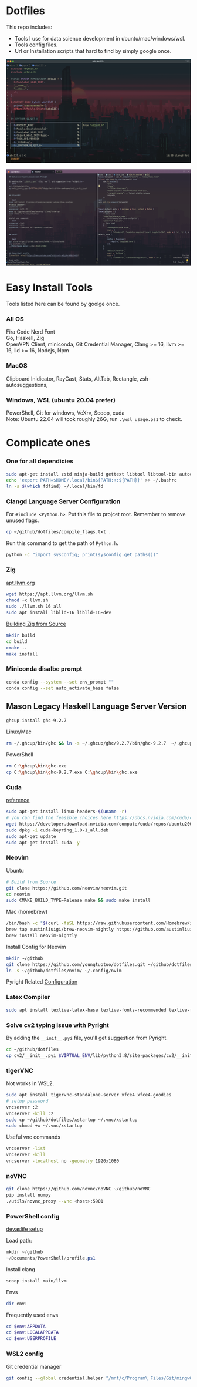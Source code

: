 # Dotfiles

This repo includes:

- Tools I use for data science development in ubuntu/mac/windows/wsl.
- Tools config files.
- Url or Installation scripts that hard to find by simply google once.

<p align="center">
    <img src="pictures/mac.png"/>
</p>

<p align="center">
    <img src="pictures/win.png"/>
</p>

# Easy Install Tools

Tools listed here can be found by goolge once.<br>

### All OS

Fira Code Nerd Font<br>
Go, Haskell, Zig<br>
OpenVPN Client, miniconda, Git Credential Manager, Clang >= 16, llvm >= 16, lld >= 16, Nodejs, Npm<br>


### MacOS

Clipboard Inidicator, RayCast, Stats, AltTab, Rectangle, zsh-autosuggestions,

### Windows, WSL (ubuntu 20.04 prefer)

PowerShell, Git for windows, VcXrv, Scoop, cuda<br>
Note: Ubuntu 22.04 will took roughly 26G, run `.\wsl_usage.ps1` to check.

# Complicate ones

### One for all dependicies

```bash
sudo apt-get install zstd ninja-build gettext libtool libtool-bin autoconf automake cmake g++ pkg-config unzip curl doxygen -y build-essential clang libevent-dev ncurses-dev build-essential bison pkg-config git nodejs npm fd ripgrep
echo 'export PATH=$HOME/.local/bin${PATH:+:${PATH}}' >> ~/.bashrc
ln -s $(which fdfind) ~/.local/bin/fd
```

### Clangd Language Server Configuration
For `#include <Python.h>`. Put this file to projcet root. Remember to remove unused flags.

```bash
cp ~/github/dotfiles/compile_flags.txt .
```

Run this command to get the path of `Python.h`.
```bash
python -c "import sysconfig; print(sysconfig.get_paths())"
```

### Zig
[apt.llvm.org](https://apt.llvm.org/)
```bash
wget https://apt.llvm.org/llvm.sh
chmod +x llvm.sh
sudo ./llvm.sh 16 all
sudo apt install liblld-16 liblld-16-dev
```
[Building Zig from Source](https://github.com/ziglang/zig/wiki/Building-Zig-From-Source)
```bash
mkdir build
cd build
cmake ..
make install
```

### Miniconda disalbe prompt

```bash
conda config --system --set env_prompt ""
conda config --set auto_activate_base false
```

## Mason Legacy Haskell Language Server Version

```bash
ghcup install ghc-9.2.7
```

Linux/Mac
```bash
rm ~/.ghcup/bin/ghc && ln -s ~/.ghcup/ghc/9.2.7/bin/ghc-9.2.7  ~/.ghcup/bin/ghc
```
PowerShell
```bash
rm C:\ghcup\bin\ghc.exe
cp C:\ghcup\bin\ghc-9.2.7.exe C:\ghcup\bin\ghc.exe
```

### Cuda

[reference](https://docs.nvidia.com/cuda/cuda-installation-guide-linux/index.html)

```bash
sudo apt-get install linux-headers-$(uname -r)
# you can find the feasible choices here https://docs.nvidia.com/cuda/cuda-installation-guide-linux/index.html#network-repo-installation-for-ubuntu
wget https://developer.download.nvidia.com/compute/cuda/repos/ubuntu2004/x86_64/cuda-keyring_1.0-1_all.deb
sudo dpkg -i cuda-keyring_1.0-1_all.deb
sudo apt-get update
sudo apt-get install cuda -y
```

### Neovim

Ubuntu

```bash
# Build from Source
git clone https://github.com/neovim/neovim.git
cd neovim
sudo CMAKE_BUILD_TYPE=Release make && sudo make install
```

Mac (homebrew)

```bash
/bin/bash -c "$(curl -fsSL https://raw.githubusercontent.com/Homebrew/install/HEAD/install.sh)"
brew tap austinliuigi/brew-neovim-nightly https://github.com/austinliuigi/brew-neovim-nightly.git
brew install neovim-nightly
```

Install Config for Neovim

```bash
mkdir ~/github
git clone https://github.com/youngtuotuo/dotfiles.git ~/github/dotfiles
ln -s ~/github/dotfiles/nvim/ ~/.config/nvim
```

Pyright Related [Configuration](https://github.com/microsoft/pyright/blob/main/docs/configuration.md)

### Latex Compiler

```bash
sudo apt install texlive-latex-base texlive-fonts-recommended texlive-fonts-extra texlive-latex-extra texlive-xetex latexmk -y
```

### Solve cv2 typing issue with Pyright

By adding the `__init__.pyi` file, you'll get suggestion from Pyright.<br>

```bash
cd ~/github/dotfiles
cp cv2/__init__.pyi $VIRTUAL_ENV/lib/python3.8/site-packages/cv2/__init__.pyi
```

### tigerVNC

Not works in WSL2.

```bash
sudo apt install tigervnc-standalone-server xfce4 xfce4-goodies
# setup password
vncserver :2
vncserver -kill :2
sudo cp ~/github/dotfiles/xstartup ~/.vnc/xstartup
sudo chmod +x ~/.vnc/xstartup
```

Useful vnc commands

```bash
vncserver -list
vncserver -kill
vncserver -localhost no -geometry 1920x1080
```

### noVNC

```bash
git clone https://github.com/novnc/noVNC ~/github/noVNC
pip install numpy
./utils/novnc_proxy --vnc <host>:5901
```

### PowerShell config

[devaslife setup](https://www.youtube.com/watch?v=5-aK2_WwrmM&t=540s)

Load path:

```powershell
mkdir ~/github
~/Documents/PowerShell/profile.ps1
```

Install clang

```powershell
scoop install main/llvm
```

Envs

```powershell
dir env:
```

Frequently used envs

```powershell
cd $env:APPDATA
cd $env:LOCALAPPDATA
cd $env:USERPROFILE
```

### WSL2 config

Git credential manager

```bash
git config --global credential.helper "/mnt/c/Program\ Files/Git/mingw64/bin/git-credential-manager.exe"
```
